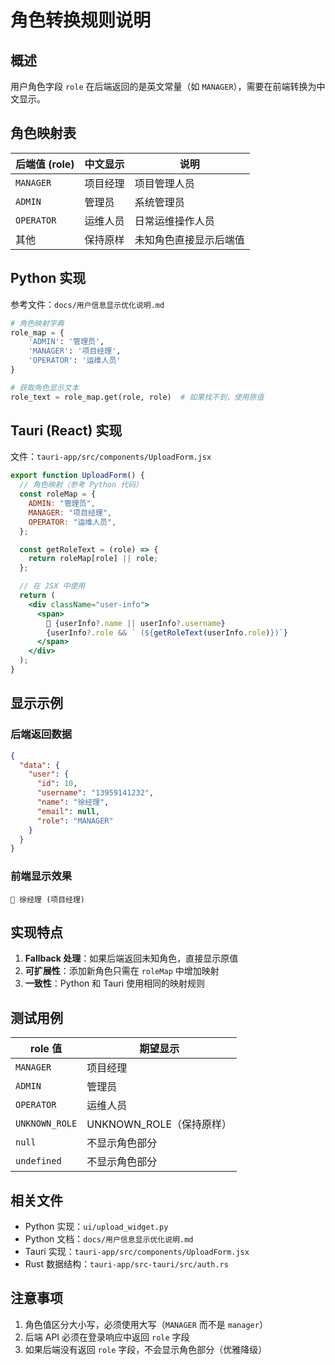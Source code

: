 # 角色转换规则说明

## 概述

用户角色字段 `role` 在后端返回的是英文常量（如 `MANAGER`），需要在前端转换为中文显示。

## 角色映射表

| 后端值 (role) | 中文显示 | 说明                   |
| ------------- | -------- | ---------------------- |
| `MANAGER`     | 项目经理 | 项目管理人员           |
| `ADMIN`       | 管理员   | 系统管理员             |
| `OPERATOR`    | 运维人员 | 日常运维操作人员       |
| 其他          | 保持原样 | 未知角色直接显示后端值 |

## Python 实现

参考文件：`docs/用户信息显示优化说明.md`

```python
# 角色映射字典
role_map = {
    'ADMIN': '管理员',
    'MANAGER': '项目经理',
    'OPERATOR': '运维人员'
}

# 获取角色显示文本
role_text = role_map.get(role, role)  # 如果找不到，使用原值
```

## Tauri (React) 实现

文件：`tauri-app/src/components/UploadForm.jsx`

```jsx
export function UploadForm() {
  // 角色映射（参考 Python 代码）
  const roleMap = {
    ADMIN: "管理员",
    MANAGER: "项目经理",
    OPERATOR: "运维人员",
  };

  const getRoleText = (role) => {
    return roleMap[role] || role;
  };

  // 在 JSX 中使用
  return (
    <div className="user-info">
      <span>
        👤 {userInfo?.name || userInfo?.username}
        {userInfo?.role && ` (${getRoleText(userInfo.role)})`}
      </span>
    </div>
  );
}
```

## 显示示例

### 后端返回数据

```json
{
  "data": {
    "user": {
      "id": 10,
      "username": "13959141232",
      "name": "徐经理",
      "email": null,
      "role": "MANAGER"
    }
  }
}
```

### 前端显示效果

```
👤 徐经理 (项目经理)
```

## 实现特点

1. **Fallback 处理**：如果后端返回未知角色，直接显示原值
2. **可扩展性**：添加新角色只需在 `roleMap` 中增加映射
3. **一致性**：Python 和 Tauri 使用相同的映射规则

## 测试用例

| role 值        | 期望显示                 |
| -------------- | ------------------------ |
| `MANAGER`      | 项目经理                 |
| `ADMIN`        | 管理员                   |
| `OPERATOR`     | 运维人员                 |
| `UNKNOWN_ROLE` | UNKNOWN_ROLE（保持原样） |
| `null`         | 不显示角色部分           |
| `undefined`    | 不显示角色部分           |

## 相关文件

- Python 实现：`ui/upload_widget.py`
- Python 文档：`docs/用户信息显示优化说明.md`
- Tauri 实现：`tauri-app/src/components/UploadForm.jsx`
- Rust 数据结构：`tauri-app/src-tauri/src/auth.rs`

## 注意事项

1. 角色值区分大小写，必须使用大写（`MANAGER` 而不是 `manager`）
2. 后端 API 必须在登录响应中返回 `role` 字段
3. 如果后端没有返回 `role` 字段，不会显示角色部分（优雅降级）

